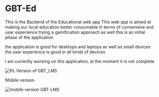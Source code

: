 
# GBT-Ed
This is the Backend of the Educational web app
This web app is aimed at making our local education better consumable in terms of conveniene and user experience
trying a gamification approach as well 
this is an initial phase of the application

the application is good for desktops and laptops as well as small devices the user experience is good in all kinds of devices

I am currently working on this application, at the moment it is not complete


![Pc Version of GBT_LMS](https://user-images.githubusercontent.com/100442560/230475251-ab417678-ab08-4d43-9cfb-5567b58fb301.png)

Mobile version

![mobile version GBT-LMS](https://user-images.githubusercontent.com/100442560/230475363-e05c5da5-8159-4322-8fa7-ea07882d42ad.png)
